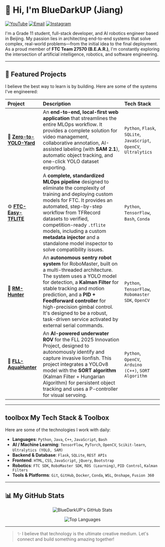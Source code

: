 # 👋 Hi, I'm BlueDarkUP (Jiang)

<p align="left">
  <a href="https://www.youtube.com/@BlueDarkUP" target="_blank"><img src="https://img.shields.io/badge/YouTube-%23FF0000.svg?style=for-the-badge&logo=YouTube&logoColor=white" alt="YouTube"/></a>
  <a href="mailto:BlueDarkUP@Gmail.com"><img src="https://img.shields.io/badge/Gmail-D14836?style=for-the-badge&logo=gmail&logoColor=white" alt="Email"/></a>
  <a href="https://www.instagram.com/bluedarkup/" target="_blank"><img src="https://img.shields.io/badge/Instagram-%23E4405F.svg?style=for-the-badge&logo=Instagram&logoColor=white" alt="Instagram"/></a>
</p>

I'm a Grade 11 student, full-stack developer, and AI robotics engineer based in Beijing. My passion lies in architecting end-to-end systems that solve complex, real-world problems—from the initial idea to the final deployment. As a proud member of **FTC Team 27570 (B.E.A.R.)**, I'm constantly exploring the intersection of artificial intelligence, robotics, and software engineering.

---

## 🚀 Featured Projects

I believe the best way to learn is by building. Here are some of the systems I've engineered:

| Project | Description | Tech Stack |
| :--- | :--- | :--- |
| 📍 **[Zero-to-YOLO-Yard](https://github.com/BlueDarkUP/Zero2YoloYard)** | An **end-to-end, local-first web application** that streamlines the entire MLOps workflow. It provides a complete solution for video management, collaborative annotation, AI-assisted labeling (with **SAM 2.1**), automatic object tracking, and one-click YOLO dataset exporting. | `Python`, `Flask`, `SQLite`, `JavaScript`, `OpenCV`, `Ultralytics` |
| ⚙️ **[FTC-Easy-TFLITE](https://github.com/BlueDarkUP/FTC-Easy-TFLITE)** | A **complete, standardized MLOps pipeline** designed to eliminate the complexity of training and deploying custom models for FTC. It provides an automated, step-by-step workflow from TFRecord datasets to verified, competition-ready `.tflite` models, including a custom **metadata injector** and a standalone model inspector to solve compatibility issues. | `Python`, `TensorFlow`, `Bash`, `Conda` |
| 🤖 **[RM-Hunter](https://github.com/BlueDarkUP/RM-Hunter)** | An **autonomous sentry robot system** for RoboMaster, built on a multi-threaded architecture. The system uses a YOLO model for detection, a **Kalman Filter** for stable tracking and motion prediction, and a **PID + Feedforward controller** for high-precision gimbal control. It's designed to be a robust, task-driven service activated by external serial commands. | `Python`, `TensorFlow`, `Robomaster SDK`, `OpenCV` |
| 🌊 **[FLL-AquaHunter](https://github.com/BlueDarkUP/FLL-AquaHunter)** | An **AI-powered underwater ROV** for the FLL 2025 Innovation Project, designed to autonomously identify and capture invasive lionfish. This project integrates a YOLOv8 model with the **SORT algorithm** (Kalman Filter + Hungarian Algorithm) for persistent object tracking and uses a P-controller for visual servoing. | `Python`, `OpenCV`, `Arduino (C++)`, `SORT Algorithm` |

---

##  toolbox My Tech Stack & Toolbox

Here are some of the technologies I work with daily:

- **Languages**: `Python`, `Java`, `C++`, `JavaScript`, `Bash`
- **AI / Machine Learning**: `TensorFlow`, `PyTorch`, `OpenCV`, `Scikit-learn`, `Ultralytics (YOLO, SAM)`
- **Backend & Database**: `Flask`, `SQLite`, `REST APIs`
- **Frontend**: `HTML`, `CSS`, `JavaScript`, `jQuery`, `Bootstrap`
- **Robotics**: `FTC SDK`, `RoboMaster SDK`, `ROS (Learning)`, `PID Control`, `Kalman Filters`
- **Tools & Platforms**: `Git`, `GitHub`, `Docker`, `Conda`, `WSL`, `Onshape`, `Fusion 360`

---

## 📊 My GitHub Stats

<p align="center">
  <img src="https://github-readme-stats.vercel.app/api?username=BlueDarkUP&show_icons=true&theme=dracula&rank_icon=github&hide_border=true" alt="BlueDarkUP's GitHub Stats" />
</p>
<p align="center">
  <img src="https://github-readme-stats.vercel.app/api/top-langs/?username=BlueDarkUP&layout=compact&theme=dracula&hide_border=true" alt="Top Languages" />
</p>

---

> ✨ I believe that technology is the ultimate creative medium. Let's connect and build something amazing together!
